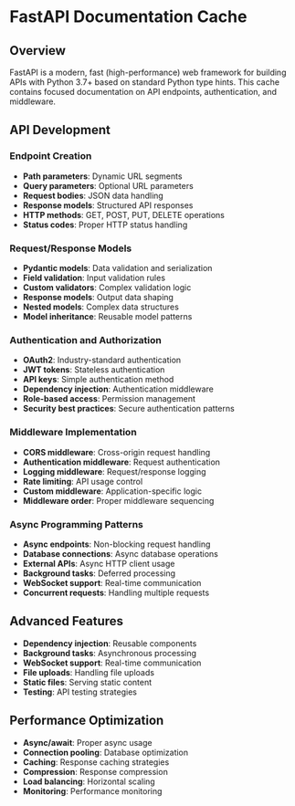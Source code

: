 # FastAPI Documentation Cache

## Overview
FastAPI is a modern, fast (high-performance) web framework for building APIs with Python 3.7+ based on standard Python type hints. This cache contains focused documentation on API endpoints, authentication, and middleware.

## API Development

### Endpoint Creation
- **Path parameters**: Dynamic URL segments
- **Query parameters**: Optional URL parameters
- **Request bodies**: JSON data handling
- **Response models**: Structured API responses
- **HTTP methods**: GET, POST, PUT, DELETE operations
- **Status codes**: Proper HTTP status handling

### Request/Response Models
- **Pydantic models**: Data validation and serialization
- **Field validation**: Input validation rules
- **Custom validators**: Complex validation logic
- **Response models**: Output data shaping
- **Nested models**: Complex data structures
- **Model inheritance**: Reusable model patterns

### Authentication and Authorization
- **OAuth2**: Industry-standard authentication
- **JWT tokens**: Stateless authentication
- **API keys**: Simple authentication method
- **Dependency injection**: Authentication middleware
- **Role-based access**: Permission management
- **Security best practices**: Secure authentication patterns

### Middleware Implementation
- **CORS middleware**: Cross-origin request handling
- **Authentication middleware**: Request authentication
- **Logging middleware**: Request/response logging
- **Rate limiting**: API usage control
- **Custom middleware**: Application-specific logic
- **Middleware order**: Proper middleware sequencing

### Async Programming Patterns
- **Async endpoints**: Non-blocking request handling
- **Database connections**: Async database operations
- **External APIs**: Async HTTP client usage
- **Background tasks**: Deferred processing
- **WebSocket support**: Real-time communication
- **Concurrent requests**: Handling multiple requests

## Advanced Features
- **Dependency injection**: Reusable components
- **Background tasks**: Asynchronous processing
- **WebSocket support**: Real-time communication
- **File uploads**: Handling file uploads
- **Static files**: Serving static content
- **Testing**: API testing strategies

## Performance Optimization
- **Async/await**: Proper async usage
- **Connection pooling**: Database optimization
- **Caching**: Response caching strategies
- **Compression**: Response compression
- **Load balancing**: Horizontal scaling
- **Monitoring**: Performance monitoring
